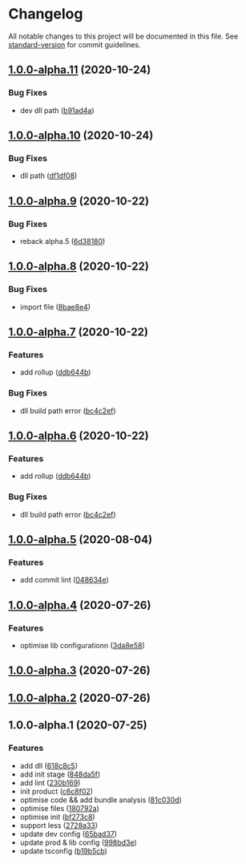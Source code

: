 # Changelog

All notable changes to this project will be documented in this file. See [standard-version](https://github.com/conventional-changelog/standard-version) for commit guidelines.

## [1.0.0-alpha.11](https://taylorpzreal.github.com/TaylorPzreal/ideal-cli/compare/v1.0.0-alpha.10...v1.0.0-alpha.11) (2020-10-24)


### Bug Fixes

* dev dll path ([b91ad4a](https://taylorpzreal.github.com/TaylorPzreal/ideal-cli/commit/b91ad4adf5c8f1b05a30c3f8bde130fc751fd728))

## [1.0.0-alpha.10](https://taylorpzreal.github.com/TaylorPzreal/ideal-cli/compare/v1.0.0-alpha.9...v1.0.0-alpha.10) (2020-10-24)


### Bug Fixes

* dll path ([df1df08](https://taylorpzreal.github.com/TaylorPzreal/ideal-cli/commit/df1df083959ae2e86759b6d8ddd80dc5307c6d18))

## [1.0.0-alpha.9](https://taylorpzreal.github.com/TaylorPzreal/ideal-cli/compare/v1.0.0-alpha.8...v1.0.0-alpha.9) (2020-10-22)


### Bug Fixes

* reback alpha.5 ([6d38180](https://taylorpzreal.github.com/TaylorPzreal/ideal-cli/commit/6d38180eaa9ff93522d124072a37fbbeb5daa183))

## [1.0.0-alpha.8](https://taylorpzreal.github.com/TaylorPzreal/ideal-cli/compare/v1.0.0-alpha.7...v1.0.0-alpha.8) (2020-10-22)


### Bug Fixes

* import file ([8bae8e4](https://taylorpzreal.github.com/TaylorPzreal/ideal-cli/commit/8bae8e47f6dc6f3cfd9d1e5eb92a7cb6251080c2))

## [1.0.0-alpha.7](https://taylorpzreal.github.com/TaylorPzreal/ideal-cli/compare/v1.0.0-alpha.5...v1.0.0-alpha.7) (2020-10-22)


### Features

* add rollup ([ddb644b](https://taylorpzreal.github.com/TaylorPzreal/ideal-cli/commit/ddb644b63f6db266089ed8b874f7a936d5f30c9e))


### Bug Fixes

* dll build path error ([bc4c2ef](https://taylorpzreal.github.com/TaylorPzreal/ideal-cli/commit/bc4c2efa8b48b051f6314468acfd27bab0390249))

## [1.0.0-alpha.6](https://taylorpzreal.github.com/TaylorPzreal/ideal-cli/compare/v1.0.0-alpha.5...v1.0.0-alpha.6) (2020-10-22)


### Features

* add rollup ([ddb644b](https://taylorpzreal.github.com/TaylorPzreal/ideal-cli/commit/ddb644b63f6db266089ed8b874f7a936d5f30c9e))


### Bug Fixes

* dll build path error ([bc4c2ef](https://taylorpzreal.github.com/TaylorPzreal/ideal-cli/commit/bc4c2efa8b48b051f6314468acfd27bab0390249))

## [1.0.0-alpha.5](https://taylorpzreal.github.com/TaylorPzreal/ideal-cli/compare/v1.0.0-alpha.4...v1.0.0-alpha.5) (2020-08-04)


### Features

* add commit lint ([048634e](https://taylorpzreal.github.com/TaylorPzreal/ideal-cli/commit/048634e9af8e7f782e9c88195d286252b9b23493))

## [1.0.0-alpha.4](https://taylorpzreal.github.com/TaylorPzreal/ideal-cli/compare/v1.0.0-alpha.3...v1.0.0-alpha.4) (2020-07-26)


### Features

* optimise lib configurationn ([3da8e58](https://taylorpzreal.github.com/TaylorPzreal/ideal-cli/commit/3da8e58158f92baa1051af3441f9e69415fed425))

## [1.0.0-alpha.3](https://taylorpzreal.github.com/TaylorPzreal/ideal-cli/compare/v1.0.0-alpha.2...v1.0.0-alpha.3) (2020-07-26)

## [1.0.0-alpha.2](https://taylorpzreal.github.com/TaylorPzreal/ideal-cli/compare/v1.0.0-alpha.1...v1.0.0-alpha.2) (2020-07-26)

## 1.0.0-alpha.1 (2020-07-25)


### Features

* add dll ([618c8c5](https://taylorpzreal.github.com/TaylorPzreal/ideal-cli/commit/618c8c541a1666fe384bfdaf86fcbba19dc3d2cf))
* add init stage ([848da5f](https://taylorpzreal.github.com/TaylorPzreal/ideal-cli/commit/848da5fcba4a991b0665eae480cf3bfebcab5c68))
* add lint ([230b169](https://taylorpzreal.github.com/TaylorPzreal/ideal-cli/commit/230b1695b04a4abbcbcab8d3a95e8f8aefb2f708))
* init product ([c6c8f02](https://taylorpzreal.github.com/TaylorPzreal/ideal-cli/commit/c6c8f02acf661516cac89178ef5626ee8a0d42a0))
* optimise code && add bundle analysis ([81c030d](https://taylorpzreal.github.com/TaylorPzreal/ideal-cli/commit/81c030dbfc0dbcb45b746ee75f262e8c7a76e4c0))
* optimise files ([180792a](https://taylorpzreal.github.com/TaylorPzreal/ideal-cli/commit/180792a348c6cdee23aae46432904149e4b8da6c))
* optimise init ([bf273c8](https://taylorpzreal.github.com/TaylorPzreal/ideal-cli/commit/bf273c8cc69ea907688877251948609a24190460))
* support less ([2728a33](https://taylorpzreal.github.com/TaylorPzreal/ideal-cli/commit/2728a330291048a548382f05dd347402cb1ffd70))
* update dev config ([65bad37](https://taylorpzreal.github.com/TaylorPzreal/ideal-cli/commit/65bad374915f59f318fee52caccf8322c64147ce))
* update prod & lib config ([998bd3e](https://taylorpzreal.github.com/TaylorPzreal/ideal-cli/commit/998bd3e0bace8d5bd4257203380a3bee0b850a50))
* update tsconfig ([b19b5cb](https://taylorpzreal.github.com/TaylorPzreal/ideal-cli/commit/b19b5cbc717c3ceabc26494ad4577e85cca38163))
